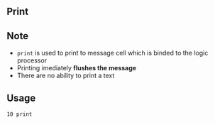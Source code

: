 ## Print

## Note
* `print` is used to print to message cell which is binded to the logic processor
* Printing imediately __flushes the message__
* There are no ability to print a text



## Usage
```
10 print
```